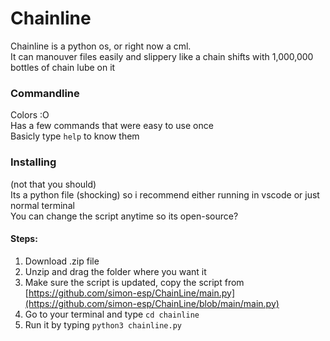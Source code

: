 # Chainline <br>
Chainline is a python os, or right now a cml. <br>
It can manouver files easily and slippery like a chain shifts with 1,000,000 bottles of chain lube on it <br>
### Commandline
Colors :O <br>
Has a few commands that were easy to use once <br>
Basicly type `help` to know them <br>
### Installing<br>
(not that you should)<br>
Its a python file (shocking) so i recommend either running in vscode or just normal terminal<br>
You can change the script anytime so its open-source?<br>
#### Steps:
1. Download .zip file
2. Unzip and drag the folder where you want it
3. Make sure the script is updated, copy the script from [https://github.com/simon-esp/ChainLine/main.py](https://github.com/simon-esp/ChainLine/blob/main/main.py)
4. Go to your terminal and type `cd chainline`
5. Run it by typing `python3 chainline.py`
